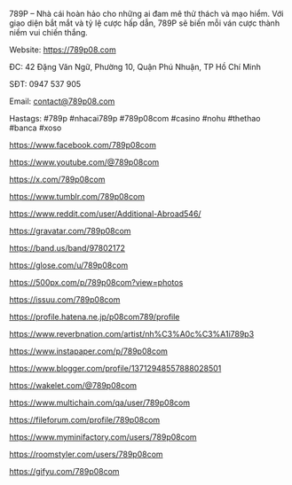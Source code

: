 789P – Nhà cái hoàn hảo cho những ai đam mê thử thách và mạo hiểm. Với giao diện bắt mắt và tỷ lệ cược hấp dẫn, 789P sẽ biến mỗi ván cược thành niềm vui chiến thắng.

Website: https://789p08.com

ĐC: 42 Đặng Văn Ngữ, Phường 10, Quận Phú Nhuận, TP Hồ Chí Minh

SĐT: 0947 537 905

Email: contact@789p08.com

Hastags: #789p #nhacai789p #789p08com #casino #nohu #thethao #banca #xoso


https://www.facebook.com/789p08com

https://www.youtube.com/@789p08com

https://x.com/789p08com

https://www.tumblr.com/789p08com

https://www.reddit.com/user/Additional-Abroad546/

https://gravatar.com/789p08com

https://band.us/band/97802172

https://glose.com/u/789p08com

https://500px.com/p/789p08com?view=photos

https://issuu.com/789p08com

https://profile.hatena.ne.jp/p08com789/profile

https://www.reverbnation.com/artist/nh%C3%A0c%C3%A1i789p3

https://www.instapaper.com/p/789p08com

https://www.blogger.com/profile/13712948557888028501

https://wakelet.com/@789p08com

https://www.multichain.com/qa/user/789p08com

https://fileforum.com/profile/789p08com

https://www.myminifactory.com/users/789p08com

https://roomstyler.com/users/789p08com

https://gifyu.com/789p08com